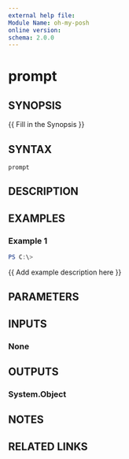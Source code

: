 ```yaml
---
external help file:
Module Name: oh-my-posh
online version:
schema: 2.0.0
---
```


# prompt

## SYNOPSIS
{{ Fill in the Synopsis }}

## SYNTAX

```
prompt
```

## DESCRIPTION


## EXAMPLES

### Example 1
```powershell
PS C:\> 
```

{{ Add example description here }}

## PARAMETERS

## INPUTS

### None

## OUTPUTS

### System.Object
## NOTES

## RELATED LINKS
